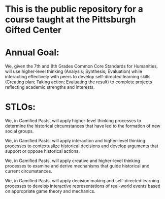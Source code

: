 # This is the public repository for a course taught at the Pittsburgh Gifted Center
# Annual Goal:
We, given the 7th and 8th Grades Common Core Standards for Humanities, will use higher-level thinking (Analysis; Synthesis; Evaluation) while interacting effectively with peers to develop self-directed learning skills (Creating plan; Taking action; Evaluating the result) to complete projects reflecting academic strengths and interests.

# STLOs:
We, in Gamified Pasts, will apply higher-level thinking processes to determine the historical circumstances that have led to the formation of new social groups. 

We, in Gamified Pasts, will apply interaction and higher-level thinking processes to contextualize historical decisions and develop arguments that support or oppose historical actions. 

We, in Gamified Pasts, will apply creative and higher-level thinking processes to examine and derive mechanisms that guide historical and current circumstances. 

We, in Gamified Pasts, will apply decision making and self-directed learning processes to develop interactive representations of real-world events based on appropriate game theory and mechanics. 
